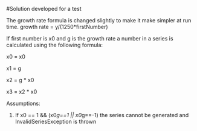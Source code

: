 #Solution developed for a test

The growth rate formula is changed slightly to make it make simpler at  run time. 
	growth rate = y/(1250*firstNumber)

If first number is x0 and g is the growth rate a number in a series is calculated using the following formula: 

x0 = x0

x1 = g 

x2 = g * x0

x3 = x2 * x0

Assumptions:

1. If x0 == 1 && (x0*g==1 || x0*g==-1) the series cannot be generated and InvalidSeriesException is thrown

